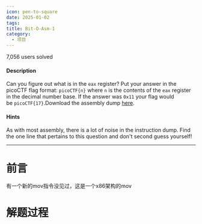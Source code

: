 ```yaml
---
icon: pen-to-square
date: 2025-01-02
tags: 
title: Bit-O-Asm-1
category:
  - 项目
---
```

7,056 users solved
#### Description

Can you figure out what is in the `eax` register? Put your answer in the picoCTF flag format: `picoCTF{n}` where `n` is the contents of the `eax` register in the decimal number base. If the answer was `0x11` your flag would be `picoCTF{17}`.Download the assembly dump [here](https://artifacts.picoctf.net/c/509/disassembler-dump0_a.txt).
#### Hints
As with most assembly, there is a lot of noise in the instruction dump. Find the one line that pertains to this question and don't second guess yourself!

----
# 前言
有一个新的mov指令没见过，这是一个x86架构的mov

# 解题过程
